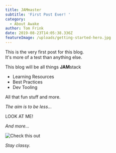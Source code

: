 ```yaml
---
title: JAMmaster
subtitle: 'First Post Ever! '
category:
  - About Awake
author: Tom Frink
date: 2019-08-23T14:05:38.336Z
featureImage: /uploads/getting-started-hero.jpg
---
```

This is the very first post for this blog. \
It's more of a test than anything else. 

This blog will be all things **JAM**stack

* Learning Resources
* Best Practices
* Dev Tooling

All that fun stuff and more. 

_The aim is to be less..._

 LOOK AT ME! 

_And more..._

![Check this out](/uploads/look.jpg)

_Stay classy._
